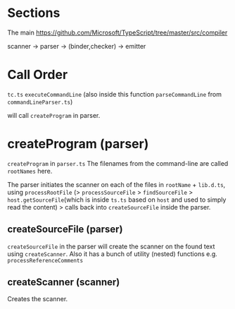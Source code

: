 # Sections 
The main https://github.com/Microsoft/TypeScript/tree/master/src/compiler

scanner -> parser -> (binder,checker)  -> emitter 

# Call Order

`tc.ts` `executeCommandLine` (also inside this function `parseCommandLine` from `commandLineParser.ts`) 

will call `createProgram` in parser.

# createProgram (parser)
`createProgram` in `parser.ts` The filenames from the command-line are called `rootNames` here. 

The parser initiates the scanner on each of the files in `rootName` + `lib.d.ts`, using `processRootFile` (> `processSourceFile` > `findSourceFile` > `host.getSourceFile`(which is inside `ts.ts` based on `host` and used to simply read the content) > calls back into `createSourceFile` inside the parser. 


## createSourceFile (parser)
`createSourceFile` in the parser will create the scanner on the found text using `createScanner`. Also it has a bunch of utility (nested) functions e.g. `processReferenceComments`

## createScanner (scanner)
Creates the scanner.
